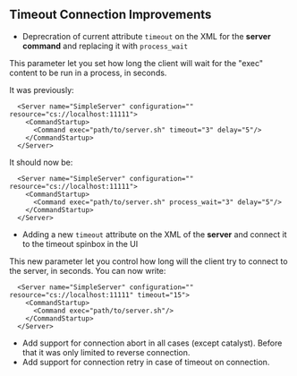 ## Timeout Connection Improvements

* Deprecration of current attribute `timeout` on the XML for the **server command** and replacing it with `process_wait`

This parameter let you set how long the client will wait for the "exec" content to be run in a process, in seconds.

It was previously:
```
  <Server name="SimpleServer" configuration="" resource="cs://localhost:11111">
    <CommandStartup>
      <Command exec="path/to/server.sh" timeout="3" delay="5"/>
    </CommandStartup>
  </Server>
```

It should now be:
```
  <Server name="SimpleServer" configuration="" resource="cs://localhost:11111">
    <CommandStartup>
      <Command exec="path/to/server.sh" process_wait="3" delay="5"/>
    </CommandStartup>
  </Server>
```

* Adding a new `timeout` attribute on the XML of the **server** and connect it to the timeout spinbox in the UI

This new parameter let you control how long will the client try to connect to the server, in seconds.
You can now write:
```
  <Server name="SimpleServer" configuration="" resource="cs://localhost:11111" timeout="15">
    <CommandStartup>
      <Command exec="path/to/server.sh"/>
    </CommandStartup>
  </Server>
```

* Add support for connection abort in all cases (except catalyst). Before that it was only limited to reverse connection.
* Add support for connection retry in case of timeout on connection.
